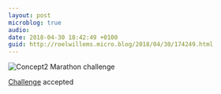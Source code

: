 ```yaml
---
layout: post
microblog: true
audio: 
date: 2018-04-30 18:42:49 +0100
guid: http://roelwillems.micro.blog/2018/04/30/174249.html
---
```

![Concept2 Marathon challenge](https://f000.backblazeb2.com/file/Roel-Share/maratoncent-chall-2018-web.png)

[Challenge](https://log.concept2.com/challenges/marathon) accepted
